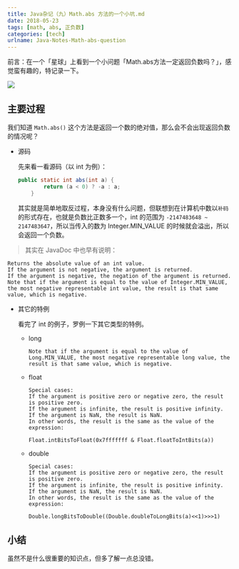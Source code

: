 ```yaml
---
title: Java杂记（九）Math.abs 方法的一个小坑.md
date: 2018-05-23
tags: [math, abs, 正负数]
categories: [tech]
urlname: Java-Notes-Math-abs-question
---
```


前言：在一个「星球」上看到一个小问题「Math.abs方法一定返回负数吗？」，感觉蛮有趣的，特记录一下。

![](https://image-1251774567.cosgz.myqcloud.com/blog/2018-05-23-anthony-rao-494667-unsplash%20-1-.jpg)

<!-- more -->

## 主要过程

我们知道 `Math.abs()` 这个方法是返回一个数的绝对值，那么会不会出现返回负数的情况呢？

-   源码

    先来看一看源码（以 int 为例）：

    ```java
    public static int abs(int a) {
            return (a < 0) ? -a : a;
        }
    ```
    
    其实就是简单地取反过程，本身没有什么问题，但联想到在计算机中数以`补码`的形式存在，也就是负数比正数多一个，int 的范围为 `-2147483648 ~ 2147483647`，所以当传入的数为 Integer.MIN_VALUE 的时候就会溢出，所以会返回一个负数。
    
>   其实在 JavaDoc 中也早有说明：

```
Returns the absolute value of an int value. 
If the argument is not negative, the argument is returned. 
If the argument is negative, the negation of the argument is returned.
Note that if the argument is equal to the value of Integer.MIN_VALUE, the most negative representable int value, the result is that same value, which is negative.
```

-   其它的特例

    看完了 int 的例子，罗例一下其它类型的特例。
    
    -   long
      
        ```
        Note that if the argument is equal to the value of Long.MIN_VALUE, the most negative representable long value, the result is that same value, which is negative.
        ```
    
    -   float

        ```
        Special cases:
        If the argument is positive zero or negative zero, the result is positive zero.
        If the argument is infinite, the result is positive infinity.
        If the argument is NaN, the result is NaN.
        In other words, the result is the same as the value of the expression:
        
        Float.intBitsToFloat(0x7fffffff & Float.floatToIntBits(a))
        ```
    
    -   double

        ```
        Special cases:
        If the argument is positive zero or negative zero, the result is positive zero.
        If the argument is infinite, the result is positive infinity.
        If the argument is NaN, the result is NaN.
        In other words, the result is the same as the value of the expression:
        
        Double.longBitsToDouble((Double.doubleToLongBits(a)<<1)>>>1)
        ```
    
## 小结

虽然不是什么很重要的知识点，但多了解一点总没错。
 


